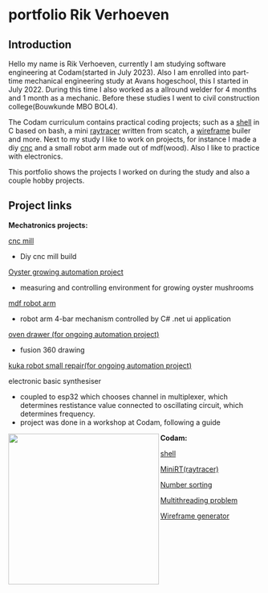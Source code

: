 # portfolio Rik Verhoeven

## Introduction

Hello my name is Rik Verhoeven,
currently I am studying software engineering at Codam(started in July 2023).
Also I am enrolled into part-time mechanical engineering study at Avans hogeschool, this I started in July 2022.
During this time I also worked as a allround welder for 4 months and 1 month as a mechanic.
Before these studies I went to civil construction college(Bouwkunde MBO BOL4).

The Codam curriculum contains practical coding projects; such as a [shell](https://github.com/Rikkopanda/minishell) in C based on bash, a mini [raytracer](https://github.com/Rikkopanda/Mini_RT) written from scatch, a [wireframe](https://github.com/Rikkopanda/FDF) builer and more.
Next to my study I like to work on projects, for instance I made a diy [cnc](https://github.com/Rikkopanda/portfolio/blob/main/diy_cnc/README.md) and a small robot arm made out of mdf(wood).
Also I like to practice with electronics.

This portfolio shows the projects I worked on during the study and also a couple hobby projects.

## Project links
**Mechatronics projects:**

[cnc mill](https://github.com/Rikkopanda/portfolio/blob/main/diy_cnc/README.md)
- Diy cnc mill build

[Oyster growing automation project](https://github.com/Rikkopanda/Oester_zwammen_meet_en_regel/blob/main/README.md)
- measuring and controlling environment for growing oyster mushrooms

[mdf robot arm](https://github.com/Rikkopanda/portfolio/blob/main/mdf_robot_arm/README.md)
- robot arm 4-bar mechanism controlled by C# .net ui application

[oven drawer (for ongoing automation project)](https://a360.co/3YTdwu1)
- fusion 360 drawing

[kuka robot small repair(for ongoing automation project)](https://github.com/Rikkopanda/KUKA)

electronic basic synthesiser
- coupled to esp32 which chooses channel in multiplexer, which determines restistance value connected to oscillating circuit, which determines frequency.
- project was done in a workshop at Codam, following a guide
<img src="https://github.com/user-attachments/assets/0882f1e9-3349-4cd2-a649-0c80ce32fecc" align="left" width="300"/>


**Codam:**

[shell](https://github.com/Rikkopanda/minishell/blob/main/README.md)

[MiniRT(raytracer)](https://github.com/Rikkopanda/Mini_RT/blob/master/Readme.md)

[Number sorting](https://github.com/Rikkopanda/pushswap/blob/main/README.md)

[Multithreading problem](https://github.com/Rikkopanda/philoshophers/blob/main/README.md)

[Wireframe generator](https://github.com/Rikkopanda/FDF/blob/main/README.md)





